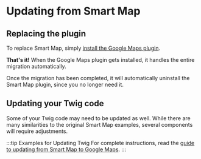 # Updating from Smart Map

## Replacing the plugin

To replace Smart Map, simply [install the Google Maps plugin](/getting-started/).

**That's it!** When the Google Maps plugin gets installed, it handles the entire migration automatically.

Once the migration has been completed, it will automatically uninstall the Smart Map plugin, since you no longer need it.

<!--
:::warning Update in All Environments
Before removing the `craft-smartmap` package from Composer, make sure you have updated the plugin in **all environments**! If possible, these should be handled as separate deployments.

Once all environments are safely running the new Google Maps plugin, _then_ it will be safe to remove this line from your `composer.json` file:

```js
    "doublesecretagency/craft-smartmap": "^3.x",
```
:::
-->

## Updating your Twig code

Some of your Twig code may need to be updated as well. While there are many similarities to the original Smart Map examples, several components will require adjustments.

:::tip Examples for Updating Twig
For complete instructions, read the [guide to updating from Smart Map to Google Maps](/updating-from-smart-map/).
:::
